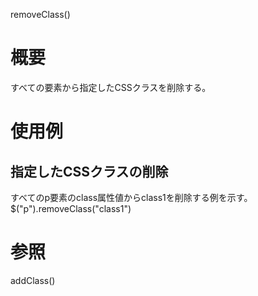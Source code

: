 removeClass()

# 概要
すべての要素から指定したCSSクラスを削除する。

# 使用例
## 指定したCSSクラスの削除
すべてのp要素のclass属性値からclass1を削除する例を示す。
    $("p").removeClass("class1")

# 参照
addClass()
